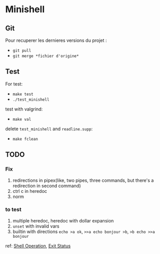 # Minishell

## Git

Pour recuperer les dernieres versions du projet :
- `git pull`
- `git merge *fichier d'origine*`

## Test

For test:
- `make test`
- `./test_minishell`

test with valgrind:
- `make val`

delete `test_minishell` and `readline.supp`:
- `make fclean`

## TODO

### Fix
1. redirections in pipex(like, two pipes, three commands, but there's a redirection in second command)
2. ctrl c in heredoc
3. norm

### to test
1. multiple heredoc, heredoc with dollar expansion
2. `unset` with invalid vars
3. builtin with directions `echo >a ok`, `>>a echo bonjour >b`, `>b echo >>a bonjour`

ref:
[Shell Operation](https://www.gnu.org/savannah-checkouts/gnu/bash/manual/html_node/Shell-Operation.html), 
[Exit Status](https://www.gnu.org/savannah-checkouts/gnu/bash/manual/html_node/Exit-Status.html)
